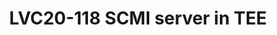 ---
categories:
- lvc20
description: The System Control and Management Interface (SCMI) is a set of operating
  system-independent software interfaces that has been originally specified to standardize
  the interface between Application Processors and the power coprocessor. But there
  are situations where we can't rely on such a power coprocessor. In such a case,
  the SCMI server has to run a secured partition like OP-TEE. This presentation will
  describe the status of our PoC of a SCMI server<br /> running as an OP-TEE TA. We
  will present the design, what is already available, the next features to be added
  and also how this could be extended to other UCs.
image: /assets/images/featured-images/lvc20/LVC20-118.png
session_id: LVC20-118
session_room: Linux/Android
session_slot:
  end_time: 2020-09-22 14:55
  start_time: 2020-09-22 14:30
session_speakers:
- speaker_bio: Vincent has worked on developing drivers for various peripherals and
    coprocessors in mobile phones during 12 years. In 2005, he began to focus on mobile
    phones that ran Linux then Android and spent the last years of this period to
    optimize the power consumption of android platforms. As a member of the Linaro
    power management working group, he works on improving the energy efficiency of
    embedded system but not only with special interest for scheduler.
  speaker_company: Linaro
  speaker_image: http://avatars.sched.co/d/ac/7235018/avatar.jpg.320x320px.jpg?4b7
  speaker_name: Vincent Guittot
  speaker_position: Linaro
  speaker_role: attendee, speaker
- speaker_bio: Etienne Carrière is an embedded software engineer at STMicroelectronics
    currently assigned to the Linaro Security Working Group. He is working on boot
    and kernel layers on Linux based embedded systems since the beginning of the century
    and is involved in the OP-TEE project since 2013.
  speaker_company: STMicroelectronics
  speaker_image: http://avatars.sched.co/2/eb/7535587/avatar.jpg.320x320px.jpg?726
  speaker_name: Etienne Carriere
  speaker_position: ST sw engineer
  speaker_role: speaker
session_track: Power Management
tag: session
tags: Power Management
title: LVC20-118 SCMI server in TEE
---